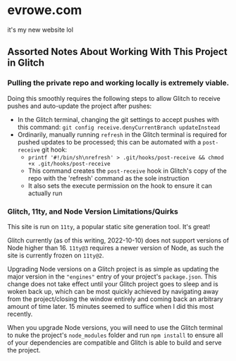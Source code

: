 # evrowe.com

it's my new website lol

## Assorted Notes About Working With This Project in Glitch

### Pulling the private repo and working locally is extremely viable.

Doing this smoothly requires the following steps to allow Glitch to receive pushes and auto-update the project after pushes:

- In the Glitch terminal, changing the git settings to accept pushes with this command: `git config receive.denyCurrentBranch updateInstead`
- Ordinarily, manually running `refresh` in the Glitch terminal is required for pushed updates to be processed; this can be automated with a `post-receive` git hook:
  - `printf '#!/bin/sh\nrefresh' > .git/hooks/post-receive && chmod +x .git/hooks/post-receive`
  - This command creates the `post-receive` hook in Glitch's copy of the repo with the 'refresh' command as the sole instruction
  - It also sets the execute permission on the hook to ensure it can actually run

### Glitch, 11ty, and Node Version Limitations/Quirks

This site is run on `11ty`, a popular static site generation tool. It's great!

Glitch currently (as of this writing, 2022-10-10) does not support versions of Node higher than 16. `11ty@3` requires a newer version of Node, as such the site is currently frozen on `11ty@2`.

Upgrading Node versions on a Glitch project is as simple as updating the major version in the `"engines"` entry of your project's `package.json`. This change does not take effect until your Glitch project goes to sleep and is woken back up, which can be most quickly achieved by navigating away from the project/closing the window entirely and coming back an arbitrary amount of time later. 15 minutes seemed to suffice when I did this most recently.

When you upgrade Node versions, you will need to use the Glitch terminal to nuke the project's `node_modules` folder and run `npm install` to ensure all of your dependencies are compatible and Glitch is able to build and serve the project.